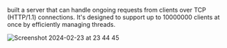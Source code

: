 built a server that can handle ongoing requests from clients over TCP (HTTP/1.1) connections. It's designed to support up to 10000000 clients at once by efficiently managing threads.

![Screenshot 2024-02-23 at 23 44 45](https://github.com/maheshwarang001/multiThreaded_webserver/assets/76471375/008939f7-ad96-43b1-9114-3480dee1945c)
